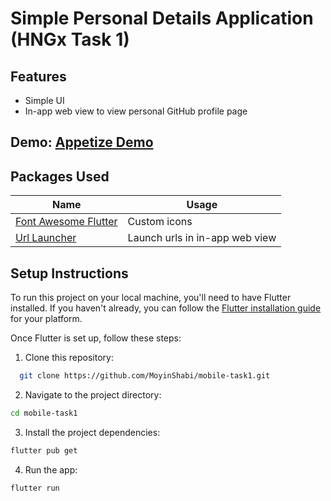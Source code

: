 # Simple Personal Details Application (HNGx Task 1)

## Features
- Simple UI
- In-app web view to view personal GitHub profile page

## Demo: [Appetize Demo](https://appetize.io/app/ljylznjkdr23xsspwotvknowbm?device=pixel7&osVersion=13.0&scale=75) 


## Packages Used
| Name                                                                   | Usage                                         |
| ---------------------------------------------------------------------- | --------------------------------------------- |
| [Font Awesome Flutter](https://pub.dev/packages/font_awesome_flutter)              | Custom icons|
| [Url Launcher](https://pub.dev/packages/url_launcher)                        | Launch urls in in-app web view |
## Setup Instructions

To run this project on your local machine, you'll need to have Flutter installed. If you haven't already, you can follow the [Flutter installation guide](https://flutter.dev/docs/get-started/install) for your platform.

Once Flutter is set up, follow these steps:

1. Clone this repository:

 ```bash
   git clone https://github.com/MoyinShabi/mobile-task1.git
 ```
2. Navigate to the project directory:

 ```bash
cd mobile-task1
 ```
3. Install the project dependencies:

 ```bash
flutter pub get
 ```
4. Run the app:

 ```bash
flutter run
 ```


